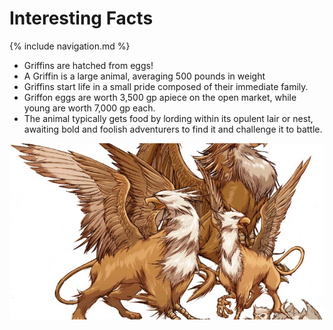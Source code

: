 # Interesting  Facts
{% include navigation.md %}

- Griffins are hatched from eggs!
- A Griffin is a large animal, averaging 500 pounds in weight
- Griffins start life in a small pride composed of their immediate family.
- Griffon eggs are worth 3,500 gp apiece on the open market, while young are worth 7,000 gp each.
- The animal typically gets food by lording within its opulent lair or nest, awaiting bold and foolish adventurers to find it and challenge it to battle.

<img alt="A Pride of Griffins" src="Griffin image 1.jpg" />
